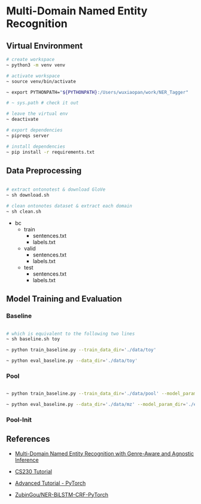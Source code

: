 
# Multi-Domain Named Entity Recognition


## Virtual Environment
```bash
# create workspace
~ python3 -m venv venv

# activate workspace
~ source venv/bin/activate

~ export PYTHONPATH="${PYTHONPATH}:/Users/wuxiaopan/work/NER_Tagger"

# ~ sys.path # check it out

# leave the virtual env
~ deactivate

# export dependencies
~ pipreqs server

# install dependencies
~ pip install -r requirements.txt
```


## Data Preprocessing

```bash

# extract ontonotest & download GloVe
~ sh download.sh

# clean ontonotes dataset & extract each domain
~ sh clean.sh
```

- bc
  - train
    - sentences.txt
    - labels.txt
  - valid
    - sentences.txt
    - labels.txt
  - test
    - sentences.txt
    - labels.txt



## Model Training and Evaluation

### Baseline

```bash

# which is equivalent to the following two lines
~ sh baseline.sh toy

~ python train_baseline.py --train_data_dir='./data/toy'

~ python eval_baseline.py --data_dir='./data/toy'
```

### Pool
```bash

~ python train_baseline.py --train_data_dir='./data/pool' --model_param_dir='./experiments/pool'

~ python eval_baseline.py --data_dir='./data/mz' --model_param_dir='./experiments/pool'
```


### Pool-Init



## References

- [Multi-Domain Named Entity Recognition with Genre-Aware and Agnostic Inference](https://www.aclweb.org/anthology/2020.acl-main.750.pdf)


- [CS230 Tutorial](https://cs230.stanford.edu/blog/namedentity/)


- [Advanced Tutorial - PyTorch](https://pytorch.org/tutorials/beginner/nlp/advanced_tutorial.html)


- [ZubinGou/NER-BiLSTM-CRF-PyTorch](https://github.com/ZubinGou/NER-BiLSTM-CRF-PyTorch/tree/0146defefcc088b045016bafe5ea326fc52c7027)

